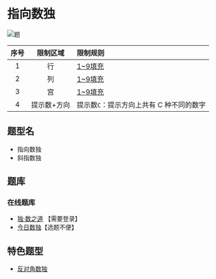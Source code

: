 # 指向数独
<!-- START doctoc generated TOC please keep comment here to allow auto update -->
<!-- DON'T EDIT THIS SECTION, INSTEAD RE-RUN doctoc TO UPDATE -->

<!-- END doctoc generated TOC please keep comment here to allow auto update -->

![题](https://cn.sudoku.today/pic/antidiagonal/13819_298140.png)

| 序号  |  限制区域  | 限制规则                    |
|:---:|:------:|:------------------------|
|  1  |   行    | [1~9填充]                 |
|  2  |   列    | [1~9填充]                 |
|  3  |   宫    | [1~9填充]                 |
|  4  | 提示数+方向 | 提示数`C`：提示方向上共有 C 种不同的数字 |

## 题型名

- 指向数独
- 斜指数独

## 题库

### 在线题库

- [独·数之道](http://www.sudokufans.org.cn/lx/game.index.php?type=sk2) 【需要登录】
- [今日数独]【选题不便】

[今日数独]: https://cn.sudoku.today/g-count-different-sudoku/

## 特色题型

- [反对角数独](反对角数独.md)

[1~9填充]: ../../../../rules/rules.md#1to9填充
